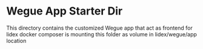# Wegue App Starter Dir
This directory contains the customized Wegue app that act as frontend for lidex
docker composer is mounting this folder as volume in lidex/wegue/app location

